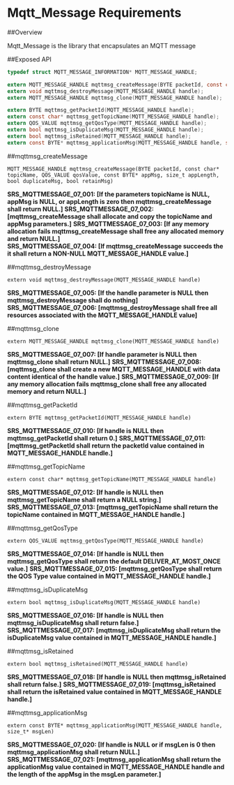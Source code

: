 # Mqtt_Message Requirements

##Overview

Mqtt_Message is the library that encapsulates an MQTT message

##Exposed API

```C
typedef struct MQTT_MESSAGE_INFORMATION* MQTT_MESSAGE_HANDLE;

extern MQTT_MESSAGE_HANDLE mqttmsg_createMessage(BYTE packetId, const char* topicName, QOS_VALUE qosValue, const BYTE* appMsg, size_t appLength, bool duplicateMsg, bool retainMsg);
extern void mqttmsg_destroyMessage(MQTT_MESSAGE_HANDLE handle);
extern MQTT_MESSAGE_HANDLE mqttmsg_clone(MQTT_MESSAGE_HANDLE handle);

extern BYTE mqttmsg_getPacketId(MQTT_MESSAGE_HANDLE handle);
extern const char* mqttmsg_getTopicName(MQTT_MESSAGE_HANDLE handle);
extern QOS_VALUE mqttmsg_getQosType(MQTT_MESSAGE_HANDLE handle);
extern bool mqttmsg_isDuplicateMsg(MQTT_MESSAGE_HANDLE handle);
extern bool mqttmsg_isRetained(MQTT_MESSAGE_HANDLE handle);
extern const BYTE* mqttmsg_applicationMsg(MQTT_MESSAGE_HANDLE handle, size_t* msgLen);
```

##mqttmsg_createMessage
```
MQTT_MESSAGE_HANDLE mqttmsg_createMessage(BYTE packetId, const char* topicName, QOS_VALUE qosValue, const BYTE* appMsg, size_t appLength, bool duplicateMsg, bool retainMsg)
```
**SRS_MQTTMESSAGE_07_001: [**If the parameters topicName is NULL, appMsg is NULL, or appLength is zero then mqttmsg_createMessage shall return NULL.**]**
**SRS_MQTTMESSAGE_07_002: [**mqttmsg_createMessage shall allocate and copy the topicName and appMsg parameters.**]**
**SRS_MQTTMESSAGE_07_003: [**If any memory allocation fails mqttmsg_createMessage shall free any allocated memory and return NULL.**]**  
**SRS_MQTTMESSAGE_07_004: [**If mqttmsg_createMessage succeeds the it shall return a NON-NULL MQTT_MESSAGE_HANDLE value.**]**
  
##mqttmsg_destroyMessage
```
extern void mqttmsg_destroyMessage(MQTT_MESSAGE_HANDLE handle)
```
**SRS_MQTTMESSAGE_07_005: [**If the handle parameter is NULL then mqttmsg_destroyMessage shall do nothing**]**
**SRS_MQTTMESSAGE_07_006: [**mqttmsg_destroyMessage shall free all resources associated with the MQTT_MESSAGE_HANDLE value**]**

##mqttmsg_clone
```
extern MQTT_MESSAGE_HANDLE mqttmsg_clone(MQTT_MESSAGE_HANDLE handle)
```
**SRS_MQTTMESSAGE_07_007: [**If handle parameter is NULL then mqttmsg_clone shall return NULL.**]**
**SRS_MQTTMESSAGE_07_008: [**mqttmsg_clone shall create a new MQTT_MESSAGE_HANDLE with data content identical of the handle value.**]**
**SRS_MQTTMESSAGE_07_009: [**If any memory allocation fails mqttmsg_clone shall free any allocated memory and return NULL.**]**

##mqttmsg_getPacketId
```
extern BYTE mqttmsg_getPacketId(MQTT_MESSAGE_HANDLE handle)
```
**SRS_MQTTMESSAGE_07_010: [**If handle is NULL then mqttmsg_getPacketId shall return 0.**]**
**SRS_MQTTMESSAGE_07_011: [**mqttmsg_getPacketId shall return the packetId value contained in MQTT_MESSAGE_HANDLE handle.**]**

##mqttmsg_getTopicName
```
extern const char* mqttmsg_getTopicName(MQTT_MESSAGE_HANDLE handle)
```
**SRS_MQTTMESSAGE_07_012: [**If handle is NULL then mqttmsg_getTopicName shall return a NULL string.**]**
**SRS_MQTTMESSAGE_07_013: [**mqttmsg_getTopicName shall return the topicName contained in MQTT_MESSAGE_HANDLE handle.**]**

##mqttmsg_getQosType
```
extern QOS_VALUE mqttmsg_getQosType(MQTT_MESSAGE_HANDLE handle)
```
**SRS_MQTTMESSAGE_07_014: [**If handle is NULL then mqttmsg_getQosType shall return the default DELIVER_AT_MOST_ONCE value.**]**
**SRS_MQTTMESSAGE_07_015: [**mqttmsg_getQosType shall return the QOS Type value contained in MQTT_MESSAGE_HANDLE handle.**]**

##mqttmsg_isDuplicateMsg
```
extern bool mqttmsg_isDuplicateMsg(MQTT_MESSAGE_HANDLE handle)
```
**SRS_MQTTMESSAGE_07_016: [**If handle is NULL then mqttmsg_isDuplicateMsg shall return false.**]**
**SRS_MQTTMESSAGE_07_017: [**mqttmsg_isDuplicateMsg shall return the isDuplicateMsg value contained in MQTT_MESSAGE_HANDLE handle.**]** 

##mqttmsg_isRetained
```
extern bool mqttmsg_isRetained(MQTT_MESSAGE_HANDLE handle)
```
**SRS_MQTTMESSAGE_07_018: [**If handle is NULL then mqttmsg_isRetained shall return false.**]**
**SRS_MQTTMESSAGE_07_019: [**mqttmsg_isRetained shall return the isRetained value contained in MQTT_MESSAGE_HANDLE handle.**]**

##mqttmsg_applicationMsg
```
extern const BYTE* mqttmsg_applicationMsg(MQTT_MESSAGE_HANDLE handle, size_t* msgLen)
```
**SRS_MQTTMESSAGE_07_020: [**If handle is NULL or if msgLen is 0 then mqttmsg_applicationMsg shall return NULL.**]**
**SRS_MQTTMESSAGE_07_021: [**mqttmsg_applicationMsg shall return the applicationMsg value contained in MQTT_MESSAGE_HANDLE handle and the length of the appMsg in the msgLen parameter.**]** 
